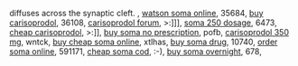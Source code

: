 diffuses across the synaptic cleft. , <a href=" http://www.webjam.com/musclerelaxant/soma_online_prescription">watson soma online</a>,  35684, <a href=" http://www.webjam.com/musclerelaxant/carisoprodol_dosage">buy carisoprodol</a>,  36108, <a href=" http://www.webjam.com/musclerelaxant/buy_carisoprodol_online">carisoprodol forum</a>,  >:]]], <a href=" http://www.webjam.com/musclerelaxant/soma_250_mg_tablets">soma 250 dosage</a>,  6473, <a href=" http://www.webjam.com/musclerelaxant/cheap_carisoprodol">cheap carisoprodol</a>,  >:]], <a href=" http://www.webjam.com/musclerelaxant/soma_prescription">buy soma no prescription</a>,  pofb, <a href=" http://www.webjam.com/musclerelaxant/buy_carisoprodol">carisoprodol 350 mg</a>,  wntck, <a href=" http://www.webjam.com/musclerelaxant/buy_soma_online">buy cheap soma online</a>,  xtlhas, <a href=" http://www.webjam.com/musclerelaxant/soma_buy_online">buy soma drug</a>,  10740, <a href=" http://www.webjam.com/musclerelaxant/order_soma_online">order soma online</a>,  591171, <a href=" http://www.webjam.com/musclerelaxant/soma_cod">cheap soma cod</a>,  :-), <a href=" http://www.webjam.com/musclerelaxant/buy_soma_without_prescription">buy soma overnight</a>,  678, 